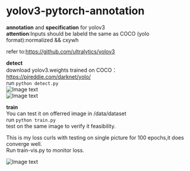 # yolov3-pytorch-annotation
**annotation** and **specification** for yolov3   
**attention**:Inputs should be labeld the same as COCO (yolo format):normalized && cxywh  

refer to:https://github.com/ultralytics/yolov3     

**detect**    
download yolov3.weights trained on COCO：https://pjreddie.com/darknet/yolo/    
run   ```python detect.py```   
![Image text](https://github.com/ming71/yolov3-pytorch-annotation/blob/master/output/30.jpg)    
![Image text](https://github.com/ming71/yolov3-pytorch-annotation/blob/master/output/COCO_train2014_000000000025.jpg)   

**train**    
You can test it on offerred image in /data/dataset   
run   ```python train.py```    
test on the same image to verify it feasibility.   

 This is my loss curls with testing on single picture for 100 epochs,it does converge well.    
 Run train-vis.py to monitor loss.   
 
![Image text](https://github.com/ming71/yolov3-pytorch-annotation/blob/master/notebook/loss.png) 
